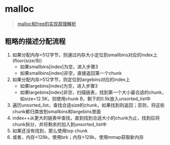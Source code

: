 # malloc

> [malloc和free的实现原理解析](https://jacktang816.github.io/post/mallocandfree/)

## 粗略的描述分配流程

1. 如果分配内存<512字节，则通过内存大小定位到smallbins对应的index上(floor(size/8))
   * 如果smallbins[index]为空，进入步骤3
   * 如果smallbins[index]非空，直接返回第一个chunk
2. 如果分配内存>512字节，则定位到largebins对应的index上 
   * 如果largebins[index]为空，进入步骤3
   * 如果largebins[index]非空，扫描链表，找到第一个大小最合适的chunk，如size=12.5K，则使用chunk B，剩下的0.5k放入unsorted_list中
3. 遍历unsorted_list，查找合适size的chunk，如果找到则返回；否则，将这些chunk都归类放到smallbins和largebins里面
4. index++从更大的链表中查找，直到找到合适大小的chunk为止，找到后将chunk拆分，并将剩余的加入到unsorted_list中
5. 如果还没有找到，那么使用top chunk
6. 或者，内存<128k，使用brk；内存>128k，使用mmap获取新内存

